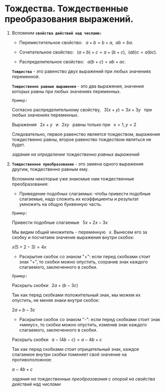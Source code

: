 # Тождества. Тождественные преобразования выражений.

1) Вспомним **`свойства действий над числами:`**
   
   - Переместительное свойство: $\,\,\,a+b=b+a,\,\,\,ab=ba.$

   - Сочетательное свойство: $\,\,\,(a+b)+c=a+(b+c),\,\,\,(ab)c=a(bc).$

   - Распределительное свойство: $\,\,\,a(b+c)=ab+ac.$
   
   **`Тождества`** - это равенство двух выражений при любых значениях переменной.
   
   **`Тождественно равные выражения`** - это два выражения, значения которых равны при любых значениях переменных.

   *`Пример:`*

   Согласно распределительному свойству, $\,\,\,3(x+y)=3x+3y\,\,\,$ при любых значениях переменных.

   Выражения $\,\,\,2x+y\,\,\,$ и $\,\,\,2xy\,\,\,$ равны только при $\,\,\,x=1,\,y=2$

   Следовательно, первое равенство является тождеством, выражения тождественно равны, второе равенство тождеством являться не будет.

   *задания на определение тождественно равных выражений*

2) **`Тождественное преобразование`** - это замена одного выражения другим, тождественно равным ему.
   
   Вспомним некоторые уже знакомые нам тождественные преобразования:

   - Приведение подобных слагаемых: чтобы привести подобные слагаемые, надо сложить их коэффициенты и результат умножить на общую буквенную часть.

   *`Пример:`*

   Привести подобные слагаемые $\,\,\,5x+2x-3x$

   Мы видим общий множитель - переменную $\,\,\,x.$ Вынесем его за скобку и посчитаем значение выражения внутри скобок: 

   $x(5+2-3)=4x$

   - Раскрытие скобок со знаком "+": если перед скобками стоит знак "+", то скобки можно опустить, сохранив знак каждого слагаемого, заключенного в скобки.

   *`Пример:`*

   Раскрыть скобки $\,\,\,2a+(b-3c)$

   Так как перед скобками положительный знак, мы можем их опустить, не меняя знаки внутри скобок:

   $2a+b-3c$

   - Раскрытие скобок со знаком "-": если перед скобками стоит знак «минус», то скобки можно опустить, изменив знак каждого слагаемого, заключенного в скобки.

   Раскрыть скобки $\,\,\,a-(4b-c)=a-4b+c$

   Так как перед скобками стоит отрицательный знак, каждое слагаемое внутри скобки поменяет своё значение на противоположное:

   $a-4b+c$

   *задания на тождественные преобразования с опорой на свойства действий над числами*